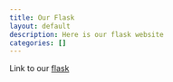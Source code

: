 ```yaml
---
title: Our Flask
layout: default
description: Here is our flask website
categories: []
---
```

Link to our [flask](http://loopholegames.nighthawkcodescrums.gq/)